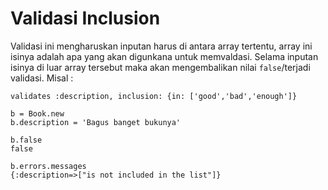 # Validasi Inclusion

Validasi ini mengharuskan inputan harus di antara array tertentu, array ini isinya adalah apa yang akan digunkana untuk memvaldasi. Selama inputan isinya di luar array tersebut maka akan mengembalikan nilai `false`/terjadi validasi. Misal :

```
validates :description, inclusion: {in: ['good','bad','enough']}
```

```
b = Book.new
b.description = 'Bagus banget bukunya'

b.false
false

b.errors.messages
{:description=>["is not included in the list"]}
```
